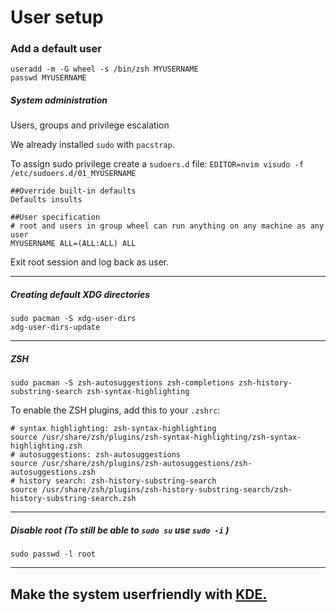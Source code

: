 # User setup

### Add a default user

```text
useradd -m -G wheel -s /bin/zsh MYUSERNAME
passwd MYUSERNAME
```

##### System administration

Users, groups and privilege escalation

We already installed `sudo` with `pacstrap`.

To assign sudo privilege create a `sudoers.d` file: `EDITOR=nvim visudo -f /etc/sudoers.d/01_MYUSERNAME`

```text
##Override built-in defaults
Defaults insults

##User specification
# root and users in group wheel can run anything on any machine as any user
MYUSERNAME ALL=(ALL:ALL) ALL
```

Exit root session and log back as user.

---

##### Creating default XDG directories

```text
sudo pacman -S xdg-user-dirs
xdg-user-dirs-update
```

---

##### ZSH

`sudo pacman -S zsh-autosuggestions zsh-completions zsh-history-substring-search zsh-syntax-highlighting`

To enable the ZSH plugins, add this to your `.zshrc`:

```text
# syntax highlighting: zsh-syntax-highlighting
source /usr/share/zsh/plugins/zsh-syntax-highlighting/zsh-syntax-highlighting.zsh
# autosuggestions: zsh-autosuggestions
source /usr/share/zsh/plugins/zsh-autosuggestions/zsh-autosuggestions.zsh
# history search: zsh-history-substring-search
source /usr/share/zsh/plugins/zsh-history-substring-search/zsh-history-substring-search.zsh
```

---

##### Disable root (To still be able to `sudo su` use  `sudo -i` )

```text
sudo passwd -l root
```

---

## Make the system userfriendly with [KDE.](kde.md)
